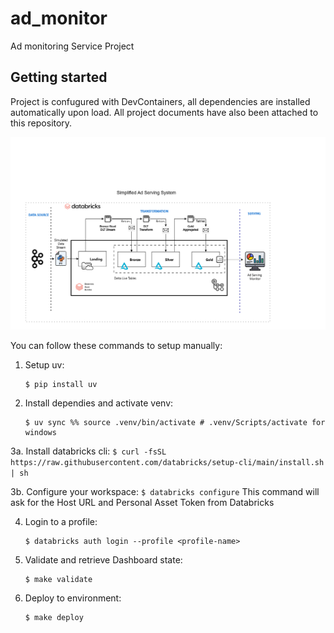 # ad_monitor

Ad monitoring Service Project

## Getting started
Project is confugured with DevContainers, all dependencies are installed automatically upon load.
All project documents have also been attached to this repository.

![Project Screenshot](./assets/archi.png)

You can follow these commands to setup manually:

1. Setup uv:
    ```
    $ pip install uv
    ```

2. Install dependies and activate venv:
    ```
    $ uv sync %% source .venv/bin/activate # .venv/Scripts/activate for windows
    ```

3a. Install databricks cli:
    ```
    $ curl -fsSL https://raw.githubusercontent.com/databricks/setup-cli/main/install.sh | sh
    ```

3b. Configure your workspace:
    ```
    $ databricks configure
    ```
This command will ask for the Host URL and Personal Asset Token from Databricks

4. Login to a profile:
    ```
    $ databricks auth login --profile <profile-name>
    ```

5. Validate and retrieve Dashboard state:
    ```
    $ make validate
    ```

6. Deploy to environment:
    ```
    $ make deploy
    ```
